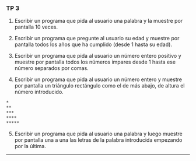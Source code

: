 ### TP 3
 1) Escribir un programa que pida al usuario una palabra y la muestre por pantalla 10 veces.

 2) Escribir un programa que pregunte al usuario su edad y muestre por pantalla todos los años que ha cumplido (desde 1 hasta su edad).

 3) Escribir un programa que pida al usuario un número entero positivo y muestre por pantalla todos los números impares desde 1 hasta ese número separados por comas.

 4) Escribir un programa que pida al usuario un número entero y muestre por pantalla un triángulo rectángulo como el de más abajo, de altura el número introducido.

  ```
  *
  **
  ***
  ****
  *****
  ```

  5) Escribir un programa que pida al usuario una palabra y luego muestre por pantalla una a una las letras de la palabra introducida empezando por la última.

---